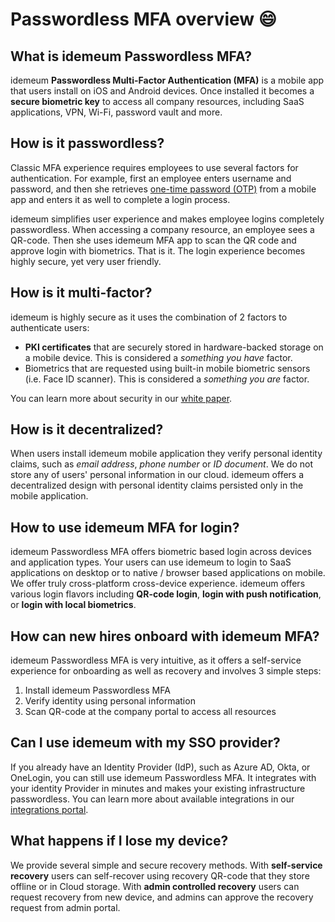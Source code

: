 # Passwordless MFA overview :smile:

## What is idemeum Passwordless MFA?

idemeum **Passwordless Multi-Factor Authentication (MFA)** is a mobile app that users install on iOS and Android devices. Once installed it becomes a **secure biometric key** to access all company resources, including SaaS applications, VPN, Wi-Fi, password vault and more.

## How is it passwordless?
Classic MFA experience requires employees to use several factors for authentication. For example, first an employee enters username and password, and then she retrieves [one-time password (OTP)](https://en.wikipedia.org/wiki/One-time_password) from a mobile app and enters it as well to complete a login process.

idemeum simplifies user experience and makes employee logins completely passwordless. When accessing a company resource, an employee sees a QR-code. Then she uses idemeum MFA app to scan the QR code and approve login with biometrics. That is it. The login experience becomes highly secure, yet very user friendly.

## How is it multi-factor?
idemeum is highly secure as it uses the combination of 2 factors to authenticate users:

* **PKI certificates** that are securely stored in hardware-backed storage on a mobile device. This is considered a *something you have* factor.
* Biometrics that are requested using built-in mobile biometric sensors (i.e. Face ID scanner). This is considered a *something you are* factor.

You can learn more about security in our [white paper](./security-whitepaper.html).

## How is it decentralized?
When users install idemeum mobile application they verify personal identity claims, such as *email address*, *phone number* or *ID document*. We do not store any of users' personal information in our cloud. idemeum offers a decentralized design with personal identity claims persisted only in the mobile application.

## How to use idemeum MFA for login?
idemeum Passwordless MFA offers biometric based login across devices and application types. Your users can use idemeum to login to SaaS applications on desktop or to native / browser based applications on mobile. We offer truly cross-platform cross-device experience. idemeum offers various login flavors including **QR-code login**, **login with push notification**, or **login with local biometrics**.


## How can new hires onboard with idemeum MFA?
idemeum Passwordless MFA is very intuitive, as it offers a self-service experience for onboarding as well as recovery and involves 3 simple steps:

1. Install idemeum Passwordless MFA
2. Verify identity using personal information
3. Scan QR-code at the company portal to access all resources

## Can I use idemeum with my SSO provider?
If you already have an Identity Provider (IdP), such as Azure AD, Okta, or OneLogin, you can still use idemeum Passwordless MFA. It integrates with your identity Provider in minutes and makes your existing infrastructure passwordless. You can learn more about available integrations in our [integrations portal](https://integrations.idemeum.com/tag/identity-providers/).

## What happens if I lose my device?
We provide several simple and secure recovery methods. With **self-service recovery** users can self-recover using recovery QR-code that they store offline or in Cloud storage. With **admin controlled recovery** users can request recovery from new device, and admins can approve the recovery request from admin portal.

